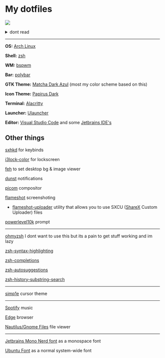 # My dotfiles

![](https://i.diced.tech/u/52SydF.png)

<details>
<summary>dont read</summary>
<br>
✓ no anime :smiley: (pls dont kill me)
<br>
✓ minimalistic
<br>
✓ usable
</details>

---

**OS:** [Arch Linux](https://archlinux.org)

**Shell:** [zsh](https://www.zsh.org/)

**WM:** [bspwm](https://github.com/baskerville/bspwm)

**Bar:** [polybar](https://github.com/polybar/polybar)

**GTK Theme:** [Matcha Dark Azul](https://github.com/vinceliuice/Matcha-gtk-theme) (most my color scheme based on this)

**Icon Theme:** [Papirus Dark](https://github.com/PapirusDevelopmentTeam/papirus-icon-theme)

**Terminal:** [Alacritty](https://github.com/alacritty/alacritty)

**Launcher:** [Ulauncher](https://github.com/ulauncher/ulauncher)

**Editor:** [Visual Studio Code](https://code.visualstudio.com/) and some [Jetbrains IDE's](https://www.jetbrains.com/)

## Other things
[sxhkd](https://github.com/baskerville/sxhkd) for keybinds

[i3lock-color](https://github.com/Raymo111/i3lock-color) for lockscreen

[feh](https://feh.finalrewind.org/) to set desktop bg & image viewer

[dunst](https://github.com/dunst-project/dunst) notifications

[picom](https://github.com/yshui/picom) compositor

[flameshot](https://github.com/flameshot-org/flameshot) screenshoting

- [flameshot-uploader](https://github.com/diced/flameshot-uploader) utility that allows you to use SXCU ([ShareX](https://getsharex.org) Custom Uploader) files

[powerlevel10k](https://github.com/romkatv/powerlevel10k) prompt

---

[ohmyzsh](https://github.com/ohmyzsh/ohmyzsh) I dont want to use this but its a pain to get stuff working and im lazy

[zsh-syntax-highlighting](https://github.com/zsh-users/zsh-syntax-highlighting)

[zsh-completions](https://github.com/zsh-users/zsh-completions)

[zsh-autosuggestions](https://github.com/zsh-users/zsh-autosuggestions)

[zsh-history-substring-search](https://github.com/zsh-users/zsh-history-substring-search)

---

[simp1e](https://gitlab.com/zoli111/simp1e/) cursor theme

---

[Spotify](https://spotify.com) music

[Edge](https://www.microsoftedgeinsider.com/en-us/) browser

[Nautilus/Gnome Files](https://gitlab.gnome.org/GNOME/nautilus) file viewer

---

[Jetbrains Mono Nerd font](https://www.nerdfonts.com/) as a monospace font

[Ubuntu Font](https://design.ubuntu.com/font/) as a normal system-wide font
